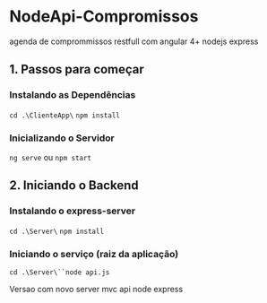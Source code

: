 # NodeApi-Compromissos
agenda de comprommissos restfull com angular 4+ nodejs express

## 1. Passos para começar

### Instalando as Dependências

`cd .\ClienteApp\` `npm install`

### Inicializando o Servidor

`ng serve` ou `npm start`

## 2. Iniciando o Backend

### Instalando o express-server

`cd .\Server\` `npm install`

### Iniciando o serviço (raiz da aplicação)
`cd .\Server\``node api.js`


Versao com novo server mvc api node express
